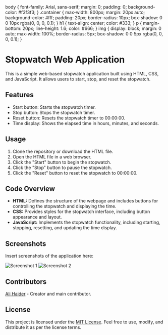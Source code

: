 <!DOCTYPE html>
<html lang="en"> 
        body {
            font-family: Arial, sans-serif;
            margin: 0;
            padding: 0;
            background-color: #f3f3f3;
        }
        .container {
            max-width: 800px;
            margin: 20px auto;
            background-color: #fff;
            padding: 20px;
            border-radius: 10px;
            box-shadow: 0 0 10px rgba(0, 0, 0, 0.1);
        }
        h1 {
            text-align: center;
            color: #333;
        }
        p {
            margin-bottom: 20px;
            line-height: 1.6;
            color: #666;
        }
        img {
            display: block;
            margin: 0 auto;
            max-width: 100%;
            border-radius: 5px;
            box-shadow: 0 0 5px rgba(0, 0, 0, 0.1);
        }
    </style>
</head>
<body>
    <div class="container">
        <h1>Stopwatch Web Application</h1>
        <p>This is a simple web-based stopwatch application built using HTML, CSS, and JavaScript. It allows users to start, stop, and reset the stopwatch.</p>
        <h2>Features</h2>
        <ul>
            <li>Start button: Starts the stopwatch timer.</li>
            <li>Stop button: Stops the stopwatch timer.</li>
            <li>Reset button: Resets the stopwatch timer to 00:00:00.</li>
            <li>Time display: Shows the elapsed time in hours, minutes, and seconds.</li>
        </ul>
        <h2>Usage</h2>
        <ol>
            <li>Clone the repository or download the HTML file.</li>
            <li>Open the HTML file in a web browser.</li>
            <li>Click the "Start" button to begin the stopwatch.</li>
            <li>Click the "Stop" button to pause the stopwatch.</li>
            <li>Click the "Reset" button to reset the stopwatch to 00:00:00.</li>
        </ol>
        <h2>Code Overview</h2>
        <ul>
            <li><strong>HTML:</strong> Defines the structure of the webpage and includes buttons for controlling the stopwatch and displaying the time.</li>
            <li><strong>CSS:</strong> Provides styles for the stopwatch interface, including button appearance and layout.</li>
            <li><strong>JavaScript:</strong> Implements the stopwatch functionality, including starting, stopping, resetting, and updating the time display.</li>
        </ul>
        <h2>Screenshots</h2>
        <p>Insert screenshots of the application here:</p>
        <img src="screenshot1.png" alt="Screenshot 1">
        <img src="screenshot2.png" alt="Screenshot 2">
        <h2>Contributors</h2>
        <p><a href="https://github.com/alihaiderr">Ali Haider</a> - Creator and main contributor.</p>
        <h2>License</h2>
        <p>This project is licensed under the <a href="LICENSE">MIT License</a>. Feel free to use, modify, and distribute it as per the license terms.</p>
    </div>
</body>
</html>
